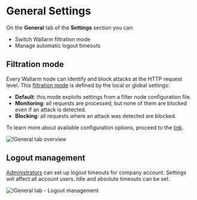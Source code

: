 [link-config-parameters]:       ../../admin-en/configure-parameters-en.md#wallarm_mode

[img-general-settings]:         ../../images/user-guides/settings/general.png

# General Settings

On the **General** tab of the **Settings** section you can:

* Switch Wallarm filtration mode
* Manage automatic logout timeouts

## Filtration mode

Every Wallarm node can identify and block attacks at the HTTP request level. This [filtration mode][link-config-parameters] is defined by the local or global settings:

* **Default**: this mode exploits settings from a filter node
configuration file. 
* **Monitoring**: all requests are processed, but none of them are blocked even if an attack is detected.
* **Blocking**: all requests where an attack was detected are blocked.

To learn more about available configuration options, proceed to the [link][link-config-parameters].

![!General tab overview][img-general-settings]

## Logout management

[Administrators](users.md#user-roles) can set up logout timeouts for company account. Settings will affect all account users. Idle and absolute timeouts can be set.

![!General tab - Logout management](../../images/configuration-guides/configure-wallarm-mode/en/general-settings-logout-management.png)
